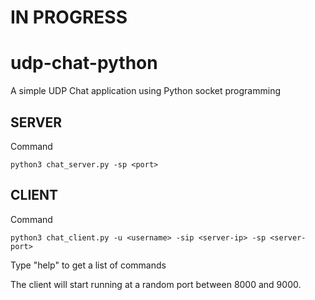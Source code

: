 # IN PROGRESS
# udp-chat-python
A simple UDP Chat application using Python socket programming

## SERVER

Command

`python3 chat_server.py -sp <port>`

## CLIENT

Command

`python3 chat_client.py -u <username> -sip <server-ip> -sp <server-port>`

Type "help" to get a list of commands

The client will start running at a random port between 8000 and 9000.
